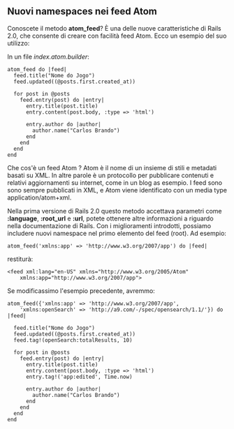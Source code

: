 ## Nuovi namespaces nei feed Atom

Conoscete il metodo **atom\_feed**? È una delle nuove caratteristiche di Rails 2.0, che consente di creare con facilità feed Atom. Ecco un esempio del suo utilizzo:

In un file *index.atom.builder*:

	atom_feed do |feed|
	  feed.title("Nome do Jogo")
	  feed.updated((@posts.first.created_at))

	  for post in @posts
	    feed.entry(post) do |entry|
	      entry.title(post.title)
	      entry.content(post.body, :type => 'html')

	      entry.author do |author|
	        author.name("Carlos Brando")
	      end
	    end
	  end
	end

Che cos'è un feed Atom ? Atom è il nome di un insieme di stili e metadati basati su XML. In altre parole è un protocollo per pubblicare contenuti e relativi aggiornamenti su internet, come in un blog as esempio. I feed sono sono sempre pubblicati in XML, e Atom viene identificato con un media type application/atom+xml.

Nella prima versione di Rails 2.0 questo metodo accettava parametri come **:language**, **:root_url** e **:url**, potete ottenere altre informazioni a riguardo nella documentazione di Rails. Con i miglioramenti introdotti, possiamo includere nuovi namespace nel primo elemento del feed (root). Ad esempio:

	atom_feed('xmlns:app' => 'http://www.w3.org/2007/app') do |feed|

restiturà:

	<feed xml:lang="en-US" xmlns="http://www.w3.org/2005/Atom" 
		xmlns:app="http://www.w3.org/2007/app">

Se modificassimo l'esempio precedente, avremmo:

	atom_feed({'xmlns:app' => 'http://www.w3.org/2007/app',
		'xmlns:openSearch' => 'http://a9.com/-/spec/opensearch/1.1/'}) do |feed| 

	  feed.title("Nome do Jogo")
	  feed.updated((@posts.first.created_at))
	  feed.tag!(openSearch:totalResults, 10) 

	  for post in @posts
	    feed.entry(post) do |entry|
	      entry.title(post.title)
	      entry.content(post.body, :type => 'html')
	      entry.tag!('app:edited', Time.now) 

	      entry.author do |author|
	        author.name("Carlos Brando")
	      end
	    end
	  end
	end

